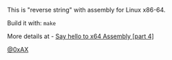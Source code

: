 This is "reverse string" with assembly for Linux x86-64.

Build it with: `make`

More details at - [Say hello to x64 Assembly [part 4]](https://0xax.github.io/asm_4/)

[@0xAX](http://twitter.com/0xAX)
